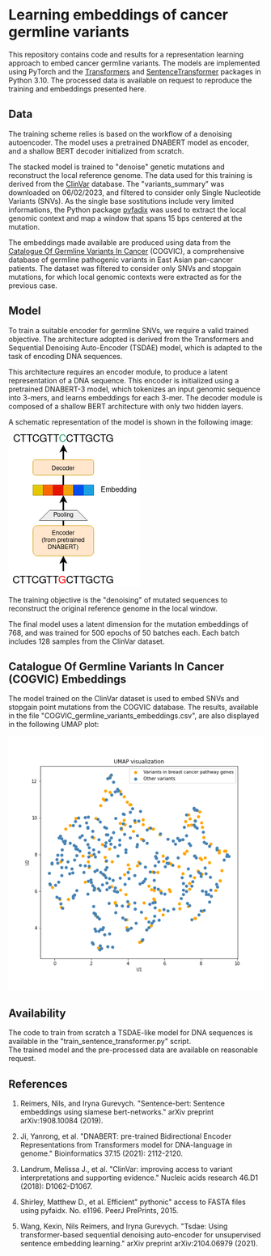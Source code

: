 # Learning embeddings of cancer germline variants

This repository contains code and results for a representation learning approach to embed cancer germline variants.
The models are implemented using PyTorch and the [Transformers](https://huggingface.co/docs/transformers/index) and [SentenceTransformer](https://www.sbert.net/) packages in Python 3.10.
The processed data is available on request to reproduce the training and embeddings presented here.


## Data

The training scheme relies is based on the workflow of a denoising autoencoder. The model uses a pretrained DNABERT model as encoder, and a shallow BERT decoder initialized from scratch.

The stacked model is trained to "denoise" genetic mutations and reconstruct the local reference genome. The data used for this training is derived from the [ClinVar](https://www.ncbi.nlm.nih.gov/clinvar/) database. 
The "variants_summary" was downloaded on 06/02/2023, and filtered to consider only Single Nucleotide Variants (SNVs). As the single base sostitutions include very limited informations, the Python package [pyfadix](https://pypi.org/project/pyfaidx/) was used to extract the local genomic context and map a window that spans 15 bps centered at the mutation.


The embeddings made available are produced using data from the [Catalogue Of Germline Variants In Cancer](http://www.cogvic.vip/) (COGVIC), a comprehensive database of germline pathogenic variants in East Asian pan-cancer patients. The dataset was filtered to consider only SNVs and stopgain mutations, for which local genomic contexts were extracted as for the previous case.



## Model

To train a suitable encoder for germline SNVs, we require a valid trained objective. 
The architecture adopted is derived from the Transformers and Sequential Denoising Auto-Encoder (TSDAE) model, which is adapted to the task of encoding DNA sequences.

This architecture requires an encoder module, to produce a latent representation of a DNA sequence. This encoder is initialized using a pretrained DNABERT-3 model, which tokenizes an input genomic sequence into 3-mers, and learns embeddings for each 3-mer. 
The decoder module is composed of a shallow BERT architecture with only two hidden layers. 

A schematic representation of the model is shown in the following image:

![Mutation TSDAE model architecture](images/Mutation%20TSDAE.png "Mutation TSDAE model")


The training objective is the "denoising" of mutated sequences to reconstruct the original reference genome in the local window. 

The final model uses a latent dimension for the mutation embeddings of 768, and was trained for 500 epochs of 50 batches each. Each batch includes 128 samples from the ClinVar dataset.


## Catalogue Of Germline Variants In Cancer (COGVIC) Embeddings

The model trained on the ClinVar dataset is used to embed SNVs and stopgain point mutations from the COGVIC database. The results, available in the file "COGVIC_germline_variants_embeddings.csv", are also displayed in the following UMAP plot:


![COGVIC embeddings](images/COGVIC_UMAP_embeddings.png "COGVIC SNVs embeddings")


## Availability

The code to train from scratch a TSDAE-like model for DNA sequences is available in the "train_sentence_transformer.py" script.  
The trained model and the pre-processed data are available on reasonable request. 


## References

1. Reimers, Nils, and Iryna Gurevych. "Sentence-bert: Sentence embeddings using siamese bert-networks." arXiv preprint arXiv:1908.10084 (2019).

2. Ji, Yanrong, et al. "DNABERT: pre-trained Bidirectional Encoder Representations from Transformers model for DNA-language in genome." Bioinformatics 37.15 (2021): 2112-2120.

3. Landrum, Melissa J., et al. "ClinVar: improving access to variant interpretations and supporting evidence." Nucleic acids research 46.D1 (2018): D1062-D1067.

4. Shirley, Matthew D., et al. Efficient" pythonic" access to FASTA files using pyfaidx. No. e1196. PeerJ PrePrints, 2015.

5. Wang, Kexin, Nils Reimers, and Iryna Gurevych. "Tsdae: Using transformer-based sequential denoising auto-encoder for unsupervised sentence embedding learning." arXiv preprint arXiv:2104.06979 (2021).